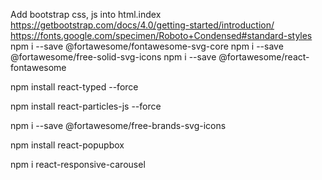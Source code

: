 Add bootstrap css, js into html.index
https://getbootstrap.com/docs/4.0/getting-started/introduction/
https://fonts.google.com/specimen/Roboto+Condensed#standard-styles
npm i --save @fortawesome/fontawesome-svg-core
npm i --save @fortawesome/free-solid-svg-icons 
npm i --save @fortawesome/react-fontawesome

npm install react-typed --force 

npm install react-particles-js --force

npm i --save @fortawesome/free-brands-svg-icons

npm install react-popupbox

 npm i react-responsive-carousel